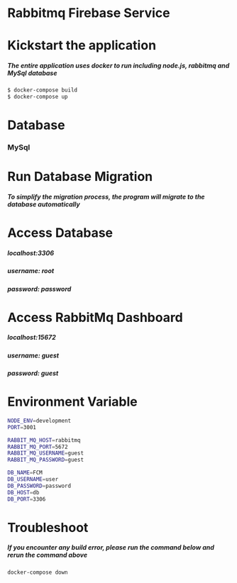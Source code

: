 # Rabbitmq Firebase Service

# Kickstart the application
##### The entire application uses docker to run including node.js, rabbitmq and MySql database
```sh
$ docker-compose build
$ docker-compose up
```

# Database
### MySql

# Run Database Migration
##### To simplify the migration process, the program will migrate to the database automatically 

# Access Database
##### localhost:3306
##### username: root
##### password: password

# Access RabbitMq Dashboard
##### localhost:15672
##### username: guest
##### password: guest

# Environment Variable
```sh
NODE_ENV=development
PORT=3001

RABBIT_MQ_HOST=rabbitmq
RABBIT_MQ_PORT=5672
RABBIT_MQ_USERNAME=guest
RABBIT_MQ_PASSWORD=guest

DB_NAME=FCM
DB_USERNAME=user
DB_PASSWORD=password
DB_HOST=db
DB_PORT=3306
```

# Troubleshoot
##### If you encounter any build error, please run the command below and rerun the command above
```sh
docker-compose down
```